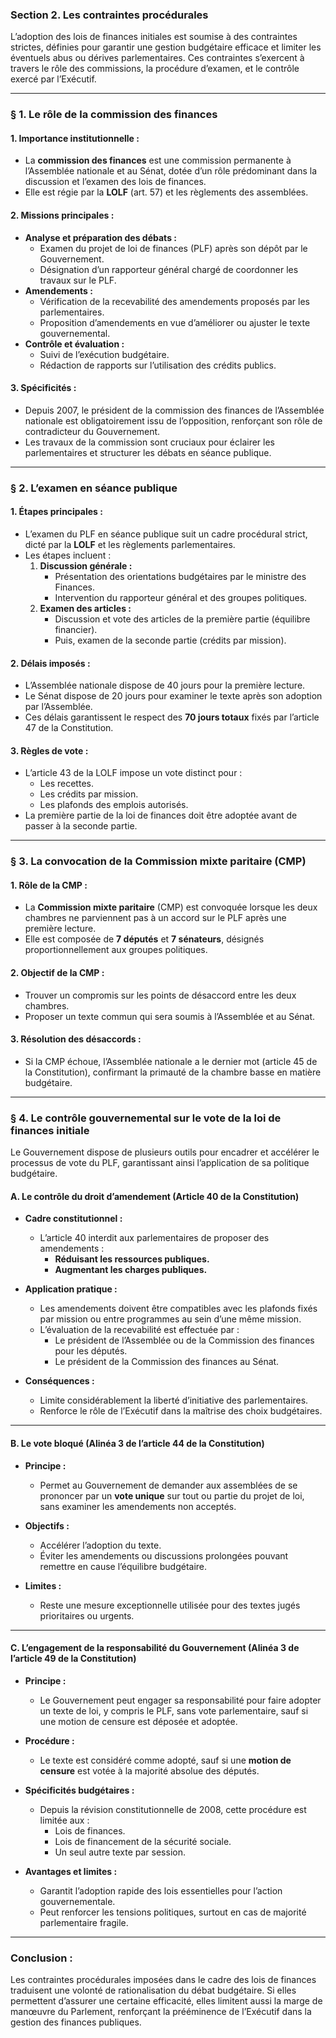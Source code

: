 ### **Section 2. Les contraintes procédurales**

L’adoption des lois de finances initiales est soumise à des contraintes strictes, définies pour garantir une gestion budgétaire efficace et limiter les éventuels abus ou dérives parlementaires. Ces contraintes s’exercent à travers le rôle des commissions, la procédure d’examen, et le contrôle exercé par l’Exécutif.

---

### **§ 1. Le rôle de la commission des finances**

#### **1. Importance institutionnelle :**

- La **commission des finances** est une commission permanente à l’Assemblée nationale et au Sénat, dotée d’un rôle prédominant dans la discussion et l’examen des lois de finances.
- Elle est régie par la **LOLF** (art. 57) et les règlements des assemblées.

#### **2. Missions principales :**

- **Analyse et préparation des débats :**
    - Examen du projet de loi de finances (PLF) après son dépôt par le Gouvernement.
    - Désignation d’un rapporteur général chargé de coordonner les travaux sur le PLF.
- **Amendements :**
    - Vérification de la recevabilité des amendements proposés par les parlementaires.
    - Proposition d’amendements en vue d’améliorer ou ajuster le texte gouvernemental.
- **Contrôle et évaluation :**
    - Suivi de l’exécution budgétaire.
    - Rédaction de rapports sur l’utilisation des crédits publics.

#### **3. Spécificités :**

- Depuis 2007, le président de la commission des finances de l’Assemblée nationale est obligatoirement issu de l’opposition, renforçant son rôle de contradicteur du Gouvernement.
- Les travaux de la commission sont cruciaux pour éclairer les parlementaires et structurer les débats en séance publique.

---

### **§ 2. L’examen en séance publique**

#### **1. Étapes principales :**

- L’examen du PLF en séance publique suit un cadre procédural strict, dicté par la **LOLF** et les règlements parlementaires.
- Les étapes incluent :
    1. **Discussion générale :**
        - Présentation des orientations budgétaires par le ministre des Finances.
        - Intervention du rapporteur général et des groupes politiques.
    2. **Examen des articles :**
        - Discussion et vote des articles de la première partie (équilibre financier).
        - Puis, examen de la seconde partie (crédits par mission).

#### **2. Délais imposés :**

- L’Assemblée nationale dispose de 40 jours pour la première lecture.
- Le Sénat dispose de 20 jours pour examiner le texte après son adoption par l’Assemblée.
- Ces délais garantissent le respect des **70 jours totaux** fixés par l’article 47 de la Constitution.

#### **3. Règles de vote :**

- L’article 43 de la LOLF impose un vote distinct pour :
    - Les recettes.
    - Les crédits par mission.
    - Les plafonds des emplois autorisés.
- La première partie de la loi de finances doit être adoptée avant de passer à la seconde partie.

---

### **§ 3. La convocation de la Commission mixte paritaire (CMP)**

#### **1. Rôle de la CMP :**

- La **Commission mixte paritaire** (CMP) est convoquée lorsque les deux chambres ne parviennent pas à un accord sur le PLF après une première lecture.
- Elle est composée de **7 députés** et **7 sénateurs**, désignés proportionnellement aux groupes politiques.

#### **2. Objectif de la CMP :**

- Trouver un compromis sur les points de désaccord entre les deux chambres.
- Proposer un texte commun qui sera soumis à l’Assemblée et au Sénat.

#### **3. Résolution des désaccords :**

- Si la CMP échoue, l’Assemblée nationale a le dernier mot (article 45 de la Constitution), confirmant la primauté de la chambre basse en matière budgétaire.

---

### **§ 4. Le contrôle gouvernemental sur le vote de la loi de finances initiale**

Le Gouvernement dispose de plusieurs outils pour encadrer et accélérer le processus de vote du PLF, garantissant ainsi l’application de sa politique budgétaire.

#### **A. Le contrôle du droit d’amendement (Article 40 de la Constitution)**

- **Cadre constitutionnel :**
    
    - L’article 40 interdit aux parlementaires de proposer des amendements :
        - **Réduisant les ressources publiques.**
        - **Augmentant les charges publiques.**
- **Application pratique :**
    
    - Les amendements doivent être compatibles avec les plafonds fixés par mission ou entre programmes au sein d’une même mission.
    - L’évaluation de la recevabilité est effectuée par :
        - Le président de l’Assemblée ou de la Commission des finances pour les députés.
        - Le président de la Commission des finances au Sénat.
- **Conséquences :**
    
    - Limite considérablement la liberté d’initiative des parlementaires.
    - Renforce le rôle de l’Exécutif dans la maîtrise des choix budgétaires.

---

#### **B. Le vote bloqué (Alinéa 3 de l’article 44 de la Constitution)**

- **Principe :**
    
    - Permet au Gouvernement de demander aux assemblées de se prononcer par un **vote unique** sur tout ou partie du projet de loi, sans examiner les amendements non acceptés.
- **Objectifs :**
    
    - Accélérer l’adoption du texte.
    - Éviter les amendements ou discussions prolongées pouvant remettre en cause l’équilibre budgétaire.
- **Limites :**
    
    - Reste une mesure exceptionnelle utilisée pour des textes jugés prioritaires ou urgents.

---

#### **C. L’engagement de la responsabilité du Gouvernement (Alinéa 3 de l’article 49 de la Constitution)**

- **Principe :**
    
    - Le Gouvernement peut engager sa responsabilité pour faire adopter un texte de loi, y compris le PLF, sans vote parlementaire, sauf si une motion de censure est déposée et adoptée.
- **Procédure :**
    
    - Le texte est considéré comme adopté, sauf si une **motion de censure** est votée à la majorité absolue des députés.
- **Spécificités budgétaires :**
    
    - Depuis la révision constitutionnelle de 2008, cette procédure est limitée aux :
        - Lois de finances.
        - Lois de financement de la sécurité sociale.
        - Un seul autre texte par session.
- **Avantages et limites :**
    
    - Garantit l’adoption rapide des lois essentielles pour l’action gouvernementale.
    - Peut renforcer les tensions politiques, surtout en cas de majorité parlementaire fragile.

---

### **Conclusion :**

Les contraintes procédurales imposées dans le cadre des lois de finances traduisent une volonté de rationalisation du débat budgétaire. Si elles permettent d’assurer une certaine efficacité, elles limitent aussi la marge de manœuvre du Parlement, renforçant la prééminence de l’Exécutif dans la gestion des finances publiques.